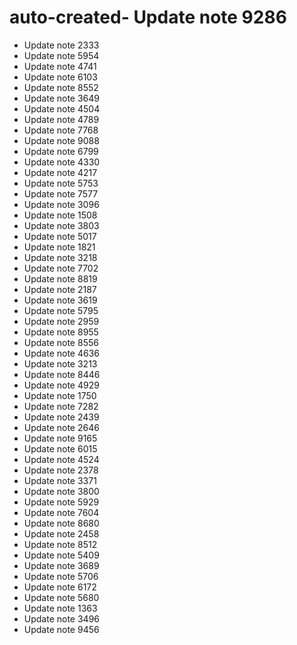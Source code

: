 # auto-created- Update note 9286
- Update note 2333
- Update note 5954
- Update note 4741
- Update note 6103
- Update note 8552
- Update note 3649
- Update note 4504
- Update note 4789
- Update note 7768
- Update note 9088
- Update note 6799
- Update note 4330
- Update note 4217
- Update note 5753
- Update note 7577
- Update note 3096
- Update note 1508
- Update note 3803
- Update note 5017
- Update note 1821
- Update note 3218
- Update note 7702
- Update note 8819
- Update note 2187
- Update note 3619
- Update note 5795
- Update note 2959
- Update note 8955
- Update note 8556
- Update note 4636
- Update note 3213
- Update note 8446
- Update note 4929
- Update note 1750
- Update note 7282
- Update note 2439
- Update note 2646
- Update note 9165
- Update note 6015
- Update note 4524
- Update note 2378
- Update note 3371
- Update note 3800
- Update note 5929
- Update note 7604
- Update note 8680
- Update note 2458
- Update note 8512
- Update note 5409
- Update note 3689
- Update note 5706
- Update note 6172
- Update note 5680
- Update note 1363
- Update note 3496
- Update note 9456
